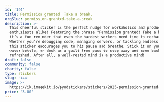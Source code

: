 ```yaml
---
id: '144'
title: Permission granted! Take a break.
orgSlug: permission-granted-take-a-break
description: >-
  This cheerful sticker is the perfect nudge for workaholics and productivity
  enthusiasts alike! Featuring the phrase "Permission granted! Take a break.",
  it’s a fun reminder that even the hardest workers need time to recharge.
  Whether you’re debugging code, managing servers, or tackling endless emails,
  this sticker encourages you to hit pause and breathe. Stick it on your laptop,
  water bottle, or desk as a guilt-free pass to step away and come back
  refreshed. After all, a well-rested mind is a productive mind!
draft: false
community: false
charity: false
type: stickers
slug: '144'
image: >-
  https://ik.imagekit.io/pyodstickers/stickers/2025-permission-granted-take-a-break.png
price: '3.00'
---
```

